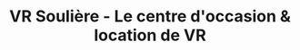 ---
title: "VR Soulière - Le centre d'occasion & location de VR"
url: /lavaltrie/vr-souliere-le-centre-doccasion-and-location-de-vr/
shop: caravan
---